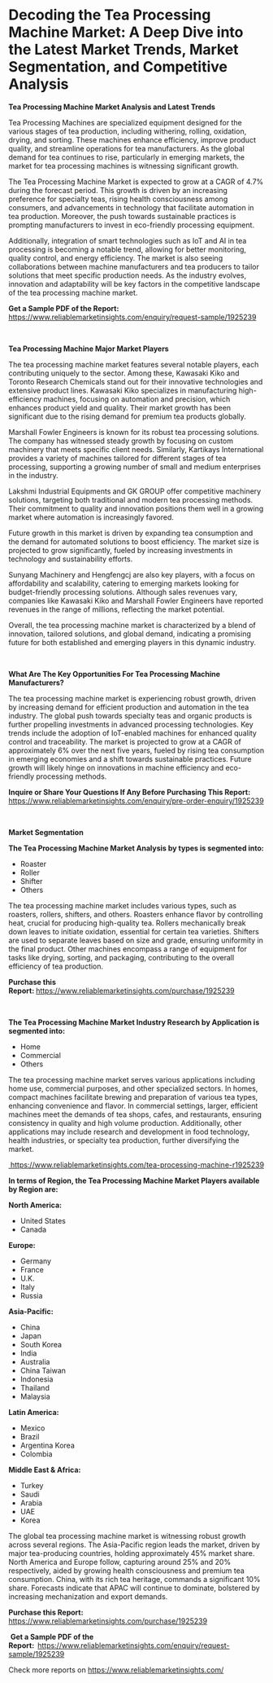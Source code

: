<p><h1>Decoding the Tea Processing Machine Market: A Deep Dive into the Latest Market Trends, Market Segmentation, and Competitive Analysis</h1></p><p><strong>Tea Processing Machine Market Analysis and Latest Trends</strong></p>
<p><p>Tea Processing Machines are specialized equipment designed for the various stages of tea production, including withering, rolling, oxidation, drying, and sorting. These machines enhance efficiency, improve product quality, and streamline operations for tea manufacturers. As the global demand for tea continues to rise, particularly in emerging markets, the market for tea processing machines is witnessing significant growth.</p><p>The Tea Processing Machine Market is expected to grow at a CAGR of 4.7% during the forecast period. This growth is driven by an increasing preference for specialty teas, rising health consciousness among consumers, and advancements in technology that facilitate automation in tea production. Moreover, the push towards sustainable practices is prompting manufacturers to invest in eco-friendly processing equipment. </p><p>Additionally, integration of smart technologies such as IoT and AI in tea processing is becoming a notable trend, allowing for better monitoring, quality control, and energy efficiency. The market is also seeing collaborations between machine manufacturers and tea producers to tailor solutions that meet specific production needs. As the industry evolves, innovation and adaptability will be key factors in the competitive landscape of the tea processing machine market.</p></p>
<p><strong>Get a Sample PDF of the Report:&nbsp;</strong> <a href="https://www.reliablemarketinsights.com/enquiry/request-sample/1925239?utm_campaign=2981&utm_medium=2&utm_source=Github&utm_content=ia&utm_term=08042025&utm_id=tea-processing-machine">https://www.reliablemarketinsights.com/enquiry/request-sample/1925239</a></p>
<p>&nbsp;</p>
<p><strong>Tea Processing Machine Major Market Players</strong></p>
<p><p>The tea processing machine market features several notable players, each contributing uniquely to the sector. Among these, Kawasaki Kiko and Toronto Research Chemicals stand out for their innovative technologies and extensive product lines. Kawasaki Kiko specializes in manufacturing high-efficiency machines, focusing on automation and precision, which enhances product yield and quality. Their market growth has been significant due to the rising demand for premium tea products globally.</p><p>Marshall Fowler Engineers is known for its robust tea processing solutions. The company has witnessed steady growth by focusing on custom machinery that meets specific client needs. Similarly, Kartikays International provides a variety of machines tailored for different stages of tea processing, supporting a growing number of small and medium enterprises in the industry.</p><p>Lakshmi Industrial Equipments and GK GROUP offer competitive machinery solutions, targeting both traditional and modern tea processing methods. Their commitment to quality and innovation positions them well in a growing market where automation is increasingly favored.</p><p>Future growth in this market is driven by expanding tea consumption and the demand for automated solutions to boost efficiency. The market size is projected to grow significantly, fueled by increasing investments in technology and sustainability efforts.</p><p>Sunyang Machinery and Hengfengcj are also key players, with a focus on affordability and scalability, catering to emerging markets looking for budget-friendly processing solutions. Although sales revenues vary, companies like Kawasaki Kiko and Marshall Fowler Engineers have reported revenues in the range of millions, reflecting the market potential.</p><p>Overall, the tea processing machine market is characterized by a blend of innovation, tailored solutions, and global demand, indicating a promising future for both established and emerging players in this dynamic industry.</p></p>
<p>&nbsp;</p>
<p><strong>What Are The Key Opportunities For Tea Processing Machine Manufacturers?</strong></p>
<p><p>The tea processing machine market is experiencing robust growth, driven by increasing demand for efficient production and automation in the tea industry. The global push towards specialty teas and organic products is further propelling investments in advanced processing technologies. Key trends include the adoption of IoT-enabled machines for enhanced quality control and traceability. The market is projected to grow at a CAGR of approximately 6% over the next five years, fueled by rising tea consumption in emerging economies and a shift towards sustainable practices. Future growth will likely hinge on innovations in machine efficiency and eco-friendly processing methods.</p></p>
<p><strong>Inquire or Share Your Questions If Any Before Purchasing This Report:</strong> <a href="https://www.reliablemarketinsights.com/enquiry/pre-order-enquiry/1925239?utm_campaign=2981&utm_medium=2&utm_source=Github&utm_content=ia&utm_term=08042025&utm_id=tea-processing-machine">https://www.reliablemarketinsights.com/enquiry/pre-order-enquiry/1925239</a></p>
<p>&nbsp;</p>
<p><strong>Market Segmentation</strong></p>
<p><strong>The Tea Processing Machine Market Analysis by types is segmented into:</strong></p>
<p><ul><li>Roaster</li><li>Roller</li><li>Shifter</li><li>Others</li></ul></p>
<p><p>The tea processing machine market includes various types, such as roasters, rollers, shifters, and others. Roasters enhance flavor by controlling heat, crucial for producing high-quality tea. Rollers mechanically break down leaves to initiate oxidation, essential for certain tea varieties. Shifters are used to separate leaves based on size and grade, ensuring uniformity in the final product. Other machines encompass a range of equipment for tasks like drying, sorting, and packaging, contributing to the overall efficiency of tea production.</p></p>
<p><strong>Purchase this Report:&nbsp;</strong><a href="https://www.reliablemarketinsights.com/purchase/1925239?utm_campaign=2981&utm_medium=2&utm_source=Github&utm_content=ia&utm_term=08042025&utm_id=tea-processing-machine">https://www.reliablemarketinsights.com/purchase/1925239</a></p>
<p>&nbsp;</p>
<p><strong>The Tea Processing Machine Market Industry Research by Application is segmented into:</strong></p>
<p><ul><li>Home</li><li>Commercial</li><li>Others</li></ul></p>
<p><p>The tea processing machine market serves various applications including home use, commercial purposes, and other specialized sectors. In homes, compact machines facilitate brewing and preparation of various tea types, enhancing convenience and flavor. In commercial settings, larger, efficient machines meet the demands of tea shops, cafes, and restaurants, ensuring consistency in quality and high volume production. Additionally, other applications may include research and development in food technology, health industries, or specialty tea production, further diversifying the market.</p></p>
<p><a href="https://www.reliablemarketinsights.com/tea-processing-machine-r1925239?utm_campaign=2981&utm_medium=2&utm_source=Github&utm_content=ia&utm_term=08042025&utm_id=tea-processing-machine">&nbsp;https://www.reliablemarketinsights.com/tea-processing-machine-r1925239</a></p>
<p><strong>In terms of Region, the Tea Processing Machine Market Players available by Region are:</strong></p>
<p>
    <p> <strong> North America: </strong>
        <ul>
            <li>United States</li>
            <li>Canada</li>
        </ul>
        </p> 
    <p> <strong> Europe: </strong>
        <ul>
            <li>Germany</li>
            <li>France</li>
            <li>U.K.</li>
            <li>Italy</li>
            <li>Russia</li>
        </ul>
        </p> 
    <p> <strong> Asia-Pacific: </strong>
        <ul>
            <li>China</li>
            <li>Japan</li>
            <li>South Korea</li>
            <li>India</li>
            <li>Australia</li>
            <li>China Taiwan</li>
            <li>Indonesia</li>
            <li>Thailand</li>
            <li>Malaysia</li>
        </ul>
        </p> 
    <p> <strong> Latin America: </strong>
        <ul>
            <li>Mexico</li>
            <li>Brazil</li>
            <li>Argentina Korea</li>
            <li>Colombia</li>
        </ul>
        </p> 
    <p> <strong> Middle East & Africa: </strong>
        <ul>
            <li>Turkey</li>
            <li>Saudi</li>
            <li>Arabia</li>
            <li>UAE</li>
            <li>Korea</li>
        </ul>
    </p>
    </p>
<p><p>The global tea processing machine market is witnessing robust growth across several regions. The Asia-Pacific region leads the market, driven by major tea-producing countries, holding approximately 45% market share. North America and Europe follow, capturing around 25% and 20% respectively, aided by growing health consciousness and premium tea consumption. China, with its rich tea heritage, commands a significant 10% share. Forecasts indicate that APAC will continue to dominate, bolstered by increasing mechanization and export demands.</p></p>
<p><strong>Purchase this Report: </strong><a href="https://www.reliablemarketinsights.com/purchase/1925239?utm_campaign=2981&utm_medium=2&utm_source=Github&utm_content=ia&utm_term=08042025&utm_id=tea-processing-machine">https://www.reliablemarketinsights.com/purchase/1925239</a></p>
<p>&nbsp;<strong>Get a Sample PDF of the Report:&nbsp;&nbsp;</strong><a href="https://www.reliablemarketinsights.com/enquiry/request-sample/1925239?utm_campaign=2981&utm_medium=2&utm_source=Github&utm_content=ia&utm_term=08042025&utm_id=tea-processing-machine">https://www.reliablemarketinsights.com/enquiry/request-sample/1925239</a></p>
<p><strong></strong></p>
<p>Check more reports on <a href="https://www.reliablemarketinsights.com/?utm_campaign=2981&utm_medium=2&utm_source=Github&utm_content=ia&utm_term=08042025&utm_id=tea-processing-machine">https://www.reliablemarketinsights.com/</a></p>